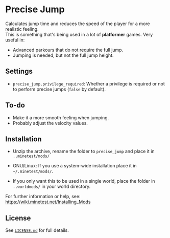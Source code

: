 # Precise Jump

Calculates jump time and reduces the speed of the player for a more realistic feeling.\
This is something that's being used in a lot of **platformer** games. Very useful in:

- Advanced parkours that do not require the full jump.
- Jumping is needed, but not the full jump height.

## Settings

- `precise_jump.privilege_required`: Whether a privilege is required or not to perform precise jumps (`false` by default).

## To-do

- Make it a more smooth feeling when jumping.
- Probably adjust the velocity values.

## Installation

- Unzip the archive, rename the folder to `precise_jump` and
place it in `..minetest/mods/`

- GNU/Linux: If you use a system-wide installation place
    it in `~/.minetest/mods/`.

- If you only want this to be used in a single world, place
    the folder in `..worldmods/` in your world directory.

For further information or help, see:\
<https://wiki.minetest.net/Installing_Mods>

## License

See [`LICENSE.md`](LICENSE.md) for full details.
